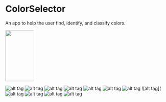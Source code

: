 # ColorSelector
An app to help the user find, identify, and classify colors.

<img height="160" width="90" src="https://raw.githubusercontent.com/dhua20/ColorSelector/master/screenshots/Screenshot_2015-04-25-01-13-37.png"/>

![alt tag](https://raw.githubusercontent.com/dhua20/ColorSelector/master/screenshots/Screenshot_2015-04-25-01-13-37.png)
![alt tag](https://raw.githubusercontent.com/dhua20/ColorSelector/master/screenshots/Screenshot_2015-04-25-01-14-16.png)
![alt tag](https://raw.githubusercontent.com/dhua20/ColorSelector/master/screenshots/Screenshot_2015-04-25-01-14-31.png)
![alt tag](https://raw.githubusercontent.com/dhua20/ColorSelector/master/screenshots/Screenshot_2015-04-25-01-14-46.png)
![alt tag](https://raw.githubusercontent.com/dhua20/ColorSelector/master/screenshots/Screenshot_2015-04-25-01-14-51.png)
![alt tag](https://raw.githubusercontent.com/dhua20/ColorSelector/master/screenshots/Screenshot_2015-04-25-01-14-57.png)
![alt tag](https://raw.githubusercontent.com/dhua20/ColorSelector/master/screenshots/Screenshot_2015-04-25-01-14-57.png)
![alt tag](![alt tag](https://raw.githubusercontent.com/dhua20/ColorSelector/master/screenshots/Screenshot_2015-04-25-01-14-57.png)
![alt tag](https://raw.githubusercontent.com/dhua20/ColorSelector/master/screenshots/Screenshot_2015-04-25-01-15-26.png)
![alt tag](https://raw.githubusercontent.com/dhua20/ColorSelector/master/screenshots/Screenshot_2015-04-25-01-15-38.png)
![alt tag](https://raw.githubusercontent.com/dhua20/ColorSelector/master/screenshots/Screenshot_2015-04-25-01-16-36.png)



